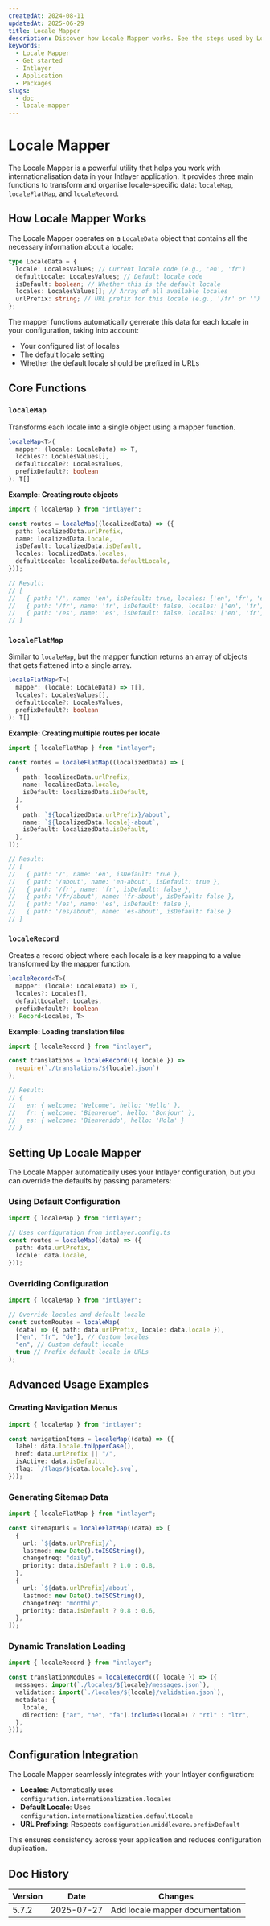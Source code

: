 ```yaml
---
createdAt: 2024-08-11
updatedAt: 2025-06-29
title: Locale Mapper
description: Discover how Locale Mapper works. See the steps used by Locale Mapper in your application. See what the different packages do.
keywords:
  - Locale Mapper
  - Get started
  - Intlayer
  - Application
  - Packages
slugs:
  - doc
  - locale-mapper
---
```


# Locale Mapper

The Locale Mapper is a powerful utility that helps you work with internationalisation data in your Intlayer application. It provides three main functions to transform and organise locale-specific data: `localeMap`, `localeFlatMap`, and `localeRecord`.

## How Locale Mapper Works

The Locale Mapper operates on a `LocaleData` object that contains all the necessary information about a locale:

```typescript
type LocaleData = {
  locale: LocalesValues; // Current locale code (e.g., 'en', 'fr')
  defaultLocale: LocalesValues; // Default locale code
  isDefault: boolean; // Whether this is the default locale
  locales: LocalesValues[]; // Array of all available locales
  urlPrefix: string; // URL prefix for this locale (e.g., '/fr' or '')
};
```

The mapper functions automatically generate this data for each locale in your configuration, taking into account:

- Your configured list of locales
- The default locale setting
- Whether the default locale should be prefixed in URLs

## Core Functions

### `localeMap`

Transforms each locale into a single object using a mapper function.

```typescript
localeMap<T>(
  mapper: (locale: LocaleData) => T,
  locales?: LocalesValues[],
  defaultLocale?: LocalesValues,
  prefixDefault?: boolean
): T[]
```

**Example: Creating route objects**

```typescript
import { localeMap } from "intlayer";

const routes = localeMap((localizedData) => ({
  path: localizedData.urlPrefix,
  name: localizedData.locale,
  isDefault: localizedData.isDefault,
  locales: localizedData.locales,
  defaultLocale: localizedData.defaultLocale,
}));

// Result:
// [
//   { path: '/', name: 'en', isDefault: true, locales: ['en', 'fr', 'es'], defaultLocale: 'en' },
//   { path: '/fr', name: 'fr', isDefault: false, locales: ['en', 'fr', 'es'], defaultLocale: 'en' },
//   { path: '/es', name: 'es', isDefault: false, locales: ['en', 'fr', 'es'], defaultLocale: 'en' }
// ]
```

### `localeFlatMap`

Similar to `localeMap`, but the mapper function returns an array of objects that gets flattened into a single array.

```typescript
localeFlatMap<T>(
  mapper: (locale: LocaleData) => T[],
  locales?: LocalesValues[],
  defaultLocale?: LocalesValues,
  prefixDefault?: boolean
): T[]
```

**Example: Creating multiple routes per locale**

```typescript
import { localeFlatMap } from "intlayer";

const routes = localeFlatMap((localizedData) => [
  {
    path: localizedData.urlPrefix,
    name: localizedData.locale,
    isDefault: localizedData.isDefault,
  },
  {
    path: `${localizedData.urlPrefix}/about`,
    name: `${localizedData.locale}-about`,
    isDefault: localizedData.isDefault,
  },
]);

// Result:
// [
//   { path: '/', name: 'en', isDefault: true },
//   { path: '/about', name: 'en-about', isDefault: true },
//   { path: '/fr', name: 'fr', isDefault: false },
//   { path: '/fr/about', name: 'fr-about', isDefault: false },
//   { path: '/es', name: 'es', isDefault: false },
//   { path: '/es/about', name: 'es-about', isDefault: false }
// ]
```

### `localeRecord`

Creates a record object where each locale is a key mapping to a value transformed by the mapper function.

```typescript
localeRecord<T>(
  mapper: (locale: LocaleData) => T,
  locales?: Locales[],
  defaultLocale?: Locales,
  prefixDefault?: boolean
): Record<Locales, T>
```

**Example: Loading translation files**

```typescript
import { localeRecord } from "intlayer";

const translations = localeRecord(({ locale }) =>
  require(`./translations/${locale}.json`)
);

// Result:
// {
//   en: { welcome: 'Welcome', hello: 'Hello' },
//   fr: { welcome: 'Bienvenue', hello: 'Bonjour' },
//   es: { welcome: 'Bienvenido', hello: 'Hola' }
// }
```

## Setting Up Locale Mapper

The Locale Mapper automatically uses your Intlayer configuration, but you can override the defaults by passing parameters:

### Using Default Configuration

```typescript
import { localeMap } from "intlayer";

// Uses configuration from intlayer.config.ts
const routes = localeMap((data) => ({
  path: data.urlPrefix,
  locale: data.locale,
}));
```

### Overriding Configuration

```typescript
import { localeMap } from "intlayer";

// Override locales and default locale
const customRoutes = localeMap(
  (data) => ({ path: data.urlPrefix, locale: data.locale }),
  ["en", "fr", "de"], // Custom locales
  "en", // Custom default locale
  true // Prefix default locale in URLs
);
```

## Advanced Usage Examples

### Creating Navigation Menus

```typescript
import { localeMap } from "intlayer";

const navigationItems = localeMap((data) => ({
  label: data.locale.toUpperCase(),
  href: data.urlPrefix || "/",
  isActive: data.isDefault,
  flag: `/flags/${data.locale}.svg`,
}));
```

### Generating Sitemap Data

```typescript
import { localeFlatMap } from "intlayer";

const sitemapUrls = localeFlatMap((data) => [
  {
    url: `${data.urlPrefix}/`,
    lastmod: new Date().toISOString(),
    changefreq: "daily",
    priority: data.isDefault ? 1.0 : 0.8,
  },
  {
    url: `${data.urlPrefix}/about`,
    lastmod: new Date().toISOString(),
    changefreq: "monthly",
    priority: data.isDefault ? 0.8 : 0.6,
  },
]);
```

### Dynamic Translation Loading

```typescript
import { localeRecord } from "intlayer";

const translationModules = localeRecord(({ locale }) => ({
  messages: import(`./locales/${locale}/messages.json`),
  validation: import(`./locales/${locale}/validation.json`),
  metadata: {
    locale,
    direction: ["ar", "he", "fa"].includes(locale) ? "rtl" : "ltr",
  },
}));
```

## Configuration Integration

The Locale Mapper seamlessly integrates with your Intlayer configuration:

- **Locales**: Automatically uses `configuration.internationalization.locales`
- **Default Locale**: Uses `configuration.internationalization.defaultLocale`
- **URL Prefixing**: Respects `configuration.middleware.prefixDefault`

This ensures consistency across your application and reduces configuration duplication.

## Doc History

| Version | Date       | Changes                         |
| ------- | ---------- | ------------------------------- |
| 5.7.2   | 2025-07-27 | Add locale mapper documentation |
